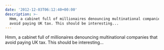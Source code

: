 ```yaml
---
date: '2012-12-03T06:12:40+00:00'
description: >-
  Hmm, a cabinet full of millionaires denouncing multinational companies that
  avoid paying UK tax. This should be interesting...
---
```

Hmm, a cabinet full of millionaires denouncing multinational companies that avoid paying UK tax. This should be interesting...
